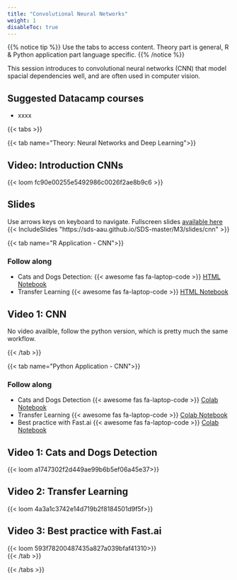 ```yaml
---
title: "Convolutional Neural Networks"
weight: 1
disableToc: true
---
```


{{% notice tip %}} Use the tabs to access content. Theory part is general, R & Python application part language specific.
{{% /notice %}}

This session introduces to convolutional neural networks (CNN) that model spacial dependencies well, and are often used in computer vision.

## Suggested Datacamp courses
* xxxx


{{< tabs >}}

{{< tab name="Theory: Neural Networks and Deep Learning">}}
  <h2>Video: Introduction CNNs</h2>
  {{< loom  fc90e00255e5492986c0026f2ae8b9c6 >}}
  
  <h2>Slides</h2>  
  Use arrows keys on keyboard to navigate. Fullscreen slides <a href="https://sds-aau.github.io/SDS-master/M3/slides/cnn/" target="_blank">available here</a>
  {{< IncludeSlides "https://sds-aau.github.io/SDS-master/M3/slides/cnn" >}}

{{< tab name="R Application - CNN">}}
<div>
   <h3>Follow along</h3>
  <ul>
    <li> Cats and Dogs Detection: {{< awesome fas fa-laptop-code >}} <a href="https://sds-aau.github.io/SDS-master/M3/notebooks/CNN_application_R.nb.html" target="_blank">HTML Notebook</a> </li>
    <li> Transfer Learning {{< awesome fas fa-laptop-code >}} <a href="https://sds-aau.github.io/SDS-master/M3/notebooks/CNN_application_Transfer_R.nb.html" target="_blank">HTML Notebook</a> </li>
  </ul>

  <h2>Video 1: CNN</h2>
  
  No video availble, follow the python version, which is pretty much the same workflow.
  
</div>
{{< /tab >}}

{{< tab name="Python Application - CNN">}}
<div>
   <h3>Follow along</h3> 
  <ul>
    <li> Cats and Dogs Detection {{< awesome fas fa-laptop-code >}} <a href="https://nbviewer.jupyter.org/github/SDS-AAU/SDS-master/blob/master/M3/notebooks/M3_CNN_Intro_Cats%26Dogs.ipynb" target="_blank">Colab Notebook</a> </li>
    <li> Transfer Learning {{< awesome fas fa-laptop-code >}} <a href="https://nbviewer.jupyter.org/github/SDS-AAU/SDS-master/blob/master/M3/notebooks/CNN_and_transfer_learning.ipynb" target="_blank">Colab Notebook</a> </li>
    <li> Best practice with Fast.ai {{< awesome fas fa-laptop-code >}} <a href="https://nbviewer.jupyter.org/github/SDS-AAU/SDS-master/blob/master/M3/notebooks/CNN_with_fast_ai.ipynb" target="_blank">Colab Notebook</a> </li>
  </ul>

  <h2>Video 1: Cats and Dogs Detection</h2>
  {{< loom a1747302f2d449ae99b6b5ef06a45e37>}}
  
  <h2>Video 2: Transfer Learning </h2>
  {{< loom 4a3a1c3742e14d719b2f8184501d9f5f>}}
  
  <h2>Video 3: Best practice with Fast.ai</h2>
  {{< loom 593f78200487435a827a039bfaf41310>}}
</div>
{{< /tab >}}

{{< /tabs >}}

